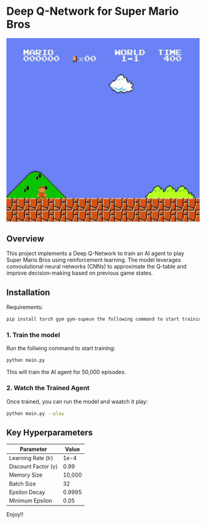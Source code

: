 # Deep Q-Network for Super Mario Bros

![Mario GIF](images/Mario%20gif.gif)




## Overview 

This project implements a Deep Q-Network to train an AI agent to play Super Mario Bros using reinforcement learning. The model leverages convoulutional neural networks (CNNs) to approximate the Q-table and improve decision-making based on previous game states.

## Installation

Requirements:

```bash
pip install torch gym gym-supeun the following command to start training:r-mario-bros nes-py opencv-python numpy matplotlib seaborn tensorboard
```

### 1. Train the model 

Run the follwing command to start training:
```bash
python main.py
```
This will train the AI agent for 50,000 episodes.

### 2. Watch the Trained Agent

Once trained, you can run the model and waatch it play:
```bash
python main.py --play
```

## Key Hyperparameters

| Parameter           | Value  |
| ------------------- | ------ |
| Learning Rate (lr)  | 1e-4   |
| Discount Factor (γ) | 0.99   |
| Memory Size         | 10,000 |
| Batch Size          | 32     |
| Epsilon Decay       | 0.9995 |
| Minimum Epsilon     | 0.05   |


Enjoy!!